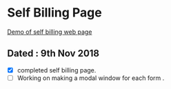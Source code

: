 # Self Billing Page
[Demo of self billing web page](https://designer199.github.io/self-billing-page/)

## Dated : 9th Nov 2018
- [x] completed self billing page.
- [ ] Working on making a modal window for each form .
